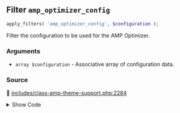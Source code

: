 ## Filter `amp_optimizer_config`

```php
apply_filters( 'amp_optimizer_config', $configuration );
```

Filter the configuration to be used for the AMP Optimizer.

### Arguments

* `array $configuration` - Associative array of configuration data.

### Source

:link: [includes/class-amp-theme-support.php:2284](/includes/class-amp-theme-support.php#L2284-L2295)

<details>
<summary>Show Code</summary>

```php
$configuration = apply_filters(
	'amp_optimizer_config',
	array_merge(
		[
			Optimizer\Configuration::KEY_TRANSFORMERS => $transformers,
			Optimizer\Transformer\PreloadHeroImage::class => [
				Optimizer\Configuration\PreloadHeroImageConfiguration::INLINE_STYLE_BACKUP_ATTRIBUTE => 'data-amp-original-style',
			],
		],
		$args
	)
);
```

</details>
